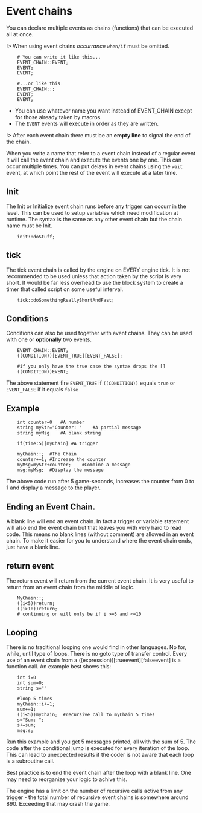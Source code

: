 # Event chains
You can declare multiple events as chains (functions) that can be executed all at once.

!> When using event chains *occurrance* `when/if` must be omitted.

```mms
	# You can write it like this...
	EVENT_CHAIN::EVENT;
	EVENT;
	EVENT; 

	#...or like this
	EVENT_CHAIN::;
	EVENT;
	EVENT;
```

- You can use whatever name you want instead of EVENT_CHAIN except for those already taken by macros.
- The `EVENT` events will execute in order as they are written.

!> After each event chain there must be an **empty line** to signal the end of the chain.

When you write a name that refer to a event chain instead of a regular event it will call the event chain and execute the events one by one. This can occur multiple times. You can put delays in event chains using the `wait` event, at which point the rest of the event will execute at a later time.

## Init
The Init or Initialize event chain runs before any trigger can occurr in the level. This can be used to setup variables which need modification at runtime. The syntax is the same as any other event chain but the chain name must be Init.

```mms
	init::doStuff;
```

## tick
The tick event chain is called by the engine on EVERY engine tick. It is not recommended to be used unless that action taken by the script is very short. It would be far less overhead to use the block system to create a timer that called script on some useful interval.

```mms
	tick::doSomethingReallyShortAndFast;
```

## Conditions
Conditions can also be used together with event chains. They can be used with one or **optionally** two events.

```mms
	EVENT_CHAIN::EVENT;
	((CONDITION))[EVENT_TRUE][EVENT_FALSE];
	
	#if you only have the true case the syntax drops the []
	((CONDITION))EVENT;
```



The above statement fire `EVENT_TRUE` if ``((CONDITION))`` equals `true` or `EVENT_FALSE` if it equals `false`
## Example

```mms
	int counter=0	#A number
	string myStr="Counter: "	#A partial message
	string myMsg	#A blank string

	if(time:5)[myChain]	#A trigger
	
	myChain::;	#The Chain
	counter+=1;	#Increase the counter
	myMsg=myStr+counter;	#Combine a message
	msg:myMsg;	#Display the message
```
	
The above code run after 5 game-seconds, increases the counter from 0 to 1 and display a message to the player.

## Ending an Event Chain.

A blank line will end an event chain. In fact a trigger or variable statement will also end the event chain but that leaves you with very hard to read code. This means no blank lines (without comment) are allowed in an event chain. To make it easier for you to understand where the event chain ends, just have a blank line.

## return event

The return event will return from the current event chain. It is very useful to return from an event chain from the middle of logic.
```mms
    MyChain::;
	((i<5))return;
	((i>10))return;
	# continuing on will only be if i >=5 and <=10
```

## Looping

There is no traditional looping one would find in other languages. No for, while, until type of loops. There is no goto type of transfer control.
Every use of an event chain from a ((expression))[trueevent][falseevent] is a function call. An example best shows this:
```mms
    int i=0
	int sum=0;
	string s=""

	#loop 5 times
	myChain::i+=1;
	sum+=1;
	((i<5))myChain;  #recursive call to myChain 5 times
	s="Sum: ";
	s+=sum;
	msg:s;
```
Run this example and you get 5 messages printed, all with the sum of 5.  The code after the conditional jump is executed for every iteration of the loop.  This can lead to unexpected results if the coder is not aware that each loop is a subroutine call.

Best practice is to end the event chain after the loop with a blank line. One may need to reorganize your logic to achive this.

The engine has a limit on the number of recursive calls active from any trigger - the total number of recursive event chains is somewhere around 890. Exceeding that may crash the game.
